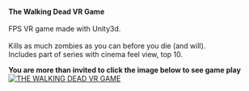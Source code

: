 **The Walking Dead VR Game**</br></br>
FPS VR game made with Unity3d.</br></br>
Kills as much zombies as you can before you die (and will).</br>
Includes part of series with cinema feel view, top 10.</br>


**You are more than invited to click the image below to see game play**
[![THE WALKING DEAD VR GAME](https://i.ibb.co/tM6ncrK/Screenshot-20210325-205438-Video-Player.jpg)](https://youtu.be/UpGSkPuXG_s)

